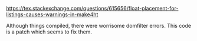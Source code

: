 https://tex.stackexchange.com/questions/615656/float-placement-for-listings-causes-warnings-in-make4ht

Although things compiled, there were worrisome domfilter errors. This code is a patch which seems to fix them.


